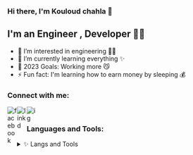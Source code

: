 ### Hi there, I'm Kouloud chahla  👋

## I'm an Engineer , Developer 👩‍💻

- 🔭 I’m interested in engineering 👷‍♀️
- 🌱 I’m currently learning everything ✨
- 🥅 2023 Goals: Working more 😼
- ⚡ Fun fact: I'm learning how to earn money by sleeping 💰

### Connect with me:
[<img target="_blank" align="left" alt="facebook" width="22px" src="https://cdn.jsdelivr.net/npm/simple-icons@v3/icons/facebook.svg" />][facebook]
[<img target="_blank" align="left" alt="linkd" width="22px" src="https://cdn.jsdelivr.net/npm/simple-icons@v3/icons/linkedin.svg" />][linkedin]
[<img target="_blank" align="left" alt="ig" width="22px" src="https://cdn.jsdelivr.net/npm/simple-icons@v3/icons/instagram.svg" />][instagram]
<br />
### Languages and Tools:
<details>
<summary>✨ Langs and Tools </summary>
<img  align="left" alt="CSS3" width="26px" src="https://raw.githubusercontent.com/github/explore/80688e429a7d4ef2fca1e82350fe8e3517d3494d/topics/css/css.png" />
<img  align="left" alt="Sass" width="26px" src="https://raw.githubusercontent.com/github/explore/80688e429a7d4ef2fca1e82350fe8e3517d3494d/topics/sass/sass.png" />
<img  align="left" alt="JavaScript" width="26px" src="https://raw.githubusercontent.com/github/explore/80688e429a7d4ef2fca1e82350fe8e3517d3494d/topics/javascript/javascript.png" />
<img  align="left" alt="React" width="26px" src="https://raw.githubusercontent.com/github/explore/80688e429a7d4ef2fca1e82350fe8e3517d3494d/topics/react/react.png" />
<img  align="left" alt="Gatsby" width="26px" src="https://raw.githubusercontent.com/github/explore/e94815998e4e0713912fed477a1f346ec04c3da2/topics/gatsby/gatsby.png" />
<img  align="left" alt="Node.js" width="26px" src="https://raw.githubusercontent.com/github/explore/80688e429a7d4ef2fca1e82350fe8e3517d3494d/topics/nodejs/nodejs.png" />
<img align="left" alt="express" width="26px" src="https://raw.githubusercontent.com/github/explore/80688e429a7d4ef2fca1e82350fe8e3517d3494d/topics/express/express.png" />
<img align="left" alt="MongoDB" width="26px" src="https://raw.githubusercontent.com/github/explore/80688e429a7d4ef2fca1e82350fe8e3517d3494d/topics/mongodb/mongodb.png" />
<img align="left" alt="Git" width="26px" src="https://raw.githubusercontent.com/github/explore/80688e429a7d4ef2fca1e82350fe8e3517d3494d/topics/git/git.png" />
<img align="left" alt="GitHub" width="26px" src="https://raw.githubusercontent.com/github/explore/78df643247d429f6cc873026c0622819ad797942/topics/github/github.png" />
<img align="left" alt="Python" width="26px" src="https://raw.githubusercontent.com/github/explore/80688e429a7d4ef2fca1e82350fe8e3517d3494d/topics/python/python.png" />
<img align="left" alt="Java" width="26px" src="https://miro.medium.com/max/1920/0*6OHWfWeLOtbVttmr" />
<img align="left" alt="Webpack" width="26px" src="https://webpack.js.org/icon-pwa-512x512.d3dae4189855b3a72ff9.png" />
<img align="left" alt="Redux" width="26px" src="https://lh3.googleusercontent.com/proxy/4QaH4LCFrSF-9NC_X2ZScLoyW2aNc4awTATWZ-qQxAOnhKPMZHfnb6HF0E1afSyscfB0iPzmr468R50N697q6jMAoFvGcmbf" />
</details>
<br />

[instagram]: https://www.instagram.com/khouloud_chahla/
[linkedin]: https://www.linkedin.com/in/chahla-khouloud-a3a52a138?fbclid=IwAR3qfLyrMEm-qbhZMMNvP8bcXYC7gaEJ4QYDcxOXj7J7tHE4rwGnXBHIGWY
[facebook]: https://www.facebook.com/khouloud.chahla
